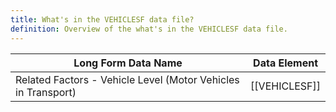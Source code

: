 ```yaml
---
title: What's in the VEHICLESF data file?
definition: Overview of the what's in the VEHICLESF data file.
---
```

| Long Form Data Name                                           | Data Element  |
| ------------------------------------------------------------- | ------------- |
| Related Factors - Vehicle Level (Motor Vehicles in Transport) | [[VEHICLESF]] |


